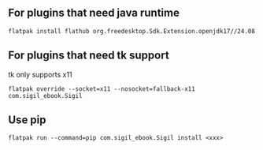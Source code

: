## For plugins that need java runtime  

```
flatpak install flathub org.freedesktop.Sdk.Extension.openjdk17//24.08
```

## For plugins that need tk support
tk only supports x11
```
flatpak override --socket=x11 --nosocket=fallback-x11 com.sigil_ebook.Sigil
```

## Use pip
```
flatpak run --command=pip com.sigil_ebook.Sigil install <xxx>
```
